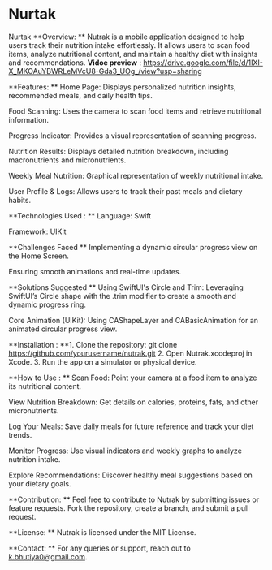 # Nurtak
Nurtak
**Overview:
**
Nutrak is a mobile application designed to help users track their nutrition intake effortlessly. It allows users to scan food items, analyze nutritional content, and maintain a healthy diet with insights and recommendations.
**Vidoe preview** : https://drive.google.com/file/d/1IXI-X_MKOAuYBWRLeMVcU8-Gda3_UOg_/view?usp=sharing

**Features: 
**
Home Page: Displays personalized nutrition insights, recommended meals, and daily health tips.

Food Scanning: Uses the camera to scan food items and retrieve nutritional information.

Progress Indicator: Provides a visual representation of scanning progress.

Nutrition Results: Displays detailed nutrition breakdown, including macronutrients and micronutrients.

Weekly Meal Nutrition: Graphical representation of weekly nutritional intake.

User Profile & Logs: Allows users to track their past meals and dietary habits.

**Technologies Used :
**
Language: Swift

Framework: UIKit

**Challenges Faced
**
Implementing a dynamic circular progress view on the Home Screen.

Ensuring smooth animations and real-time updates.

**Solutions Suggested
**
Using SwiftUI's Circle and Trim: Leveraging SwiftUI’s Circle shape with the .trim modifier to create a smooth and dynamic progress ring.

Core Animation (UIKit): Using CAShapeLayer and CABasicAnimation for an animated circular progress view.

**Installation : 
**1. Clone the repository: git clone https://github.com/yourusername/nutrak.git
2. Open Nutrak.xcodeproj in Xcode.
3. Run the app on a simulator or physical device.

**How to Use :
**
Scan Food: Point your camera at a food item to analyze its nutritional content.

View Nutrition Breakdown: Get details on calories, proteins, fats, and other micronutrients.

Log Your Meals: Save daily meals for future reference and track your diet trends.

Monitor Progress: Use visual indicators and weekly graphs to analyze nutrition intake.

Explore Recommendations: Discover healthy meal suggestions based on your dietary goals.

**Contribution: 
**
Feel free to contribute to Nutrak by submitting issues or feature requests. Fork the repository, create a branch, and submit a pull request.

**License: 
**
Nutrak is licensed under the MIT License.

**Contact:
**
For any queries or support, reach out to k.bhutiya0@gmail.com.
